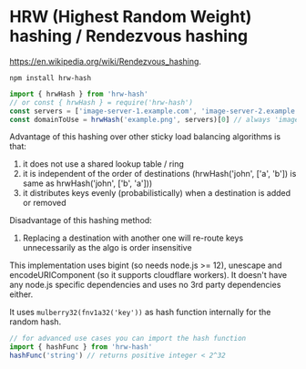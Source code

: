 # HRW (Highest Random Weight) hashing / Rendezvous hashing

https://en.wikipedia.org/wiki/Rendezvous_hashing.

```
npm install hrw-hash
```

```js
import { hrwHash } from 'hrw-hash'
// or const { hrwHash } = require('hrw-hash')
const servers = ['image-server-1.example.com', 'image-server-2.example.com']
const domainToUse = hrwHash('example.png', servers)[0] // always 'image-server-2.example.com'
```

Advantage of this hashing over other sticky load balancing algorithms is that:
1. it does not use a shared lookup table / ring
2. it is independent of the order of destinations (hrwHash('john', ['a', 'b']) is same as hrwHash('john', ['b', 'a']))
3. it distributes keys evenly (probabilistically) when a destination is added or removed

Disadvantage of this hashing method:
1. Replacing a destination with another one will re-route keys unnecessarily as the algo is order insensitive

This implementation uses bigint (so needs node.js >= 12), unescape and encodeURIComponent (so it supports cloudflare workers).
It doesn't have any node.js specific dependencies and uses no 3rd party dependencies either.

It uses `mulberry32(fnv1a32('key'))` as hash function internally for the random hash.


```js
// for advanced use cases you can import the hash function
import { hashFunc } from 'hrw-hash'
hashFunc('string') // returns positive integer < 2^32
```